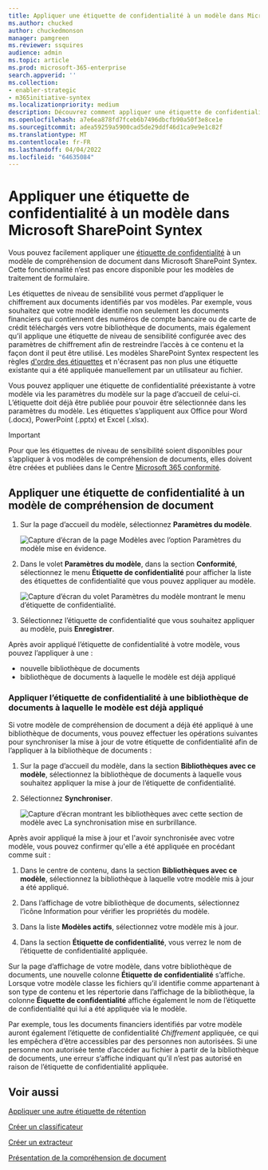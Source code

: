 ```yaml
---
title: Appliquer une étiquette de confidentialité à un modèle dans Microsoft SharePoint Syntex
ms.author: chucked
author: chuckedmonson
manager: pamgreen
ms.reviewer: ssquires
audience: admin
ms.topic: article
ms.prod: microsoft-365-enterprise
search.appverid: ''
ms.collection:
- enabler-strategic
- m365initiative-syntex
ms.localizationpriority: medium
description: Découvrez comment appliquer une étiquette de confidentialité à un modèle dans SharePoint Syntex.
ms.openlocfilehash: a7e6ea878fd7fceb6b7496dbcfb90a50f3e8ce1e
ms.sourcegitcommit: adea59259a5900cad5de29ddf46d1ca9e9e1c82f
ms.translationtype: MT
ms.contentlocale: fr-FR
ms.lasthandoff: 04/04/2022
ms.locfileid: "64635084"
---
```

# <a name="apply-a-sensitivity-label-to-a-model-in-microsoft-sharepoint-syntex"></a>Appliquer une étiquette de confidentialité à un modèle dans Microsoft SharePoint Syntex

Vous pouvez facilement appliquer une [étiquette de confidentialité](../compliance/sensitivity-labels.md) à un modèle de compréhension de document dans Microsoft SharePoint Syntex. Cette fonctionnalité n’est pas encore disponible pour les modèles de traitement de formulaire.

Les étiquettes de niveau de sensibilité vous permet d’appliquer le chiffrement aux documents identifiés par vos modèles. Par exemple, vous souhaitez que votre modèle identifie non seulement les documents financiers qui contiennent des numéros de compte bancaire ou de carte de crédit téléchargés vers votre bibliothèque de documents, mais également qu’il applique une étiquette de niveau de sensibilité configurée avec des paramètres de chiffrement afin de restreindre l’accès à ce contenu et la façon dont il peut être utilisé. Les modèles SharePoint Syntex respectent les règles [d'ordre des étiquettes](../compliance/apply-sensitivity-label-automatically.md#how-multiple-conditions-are-evaluated-when-they-apply-to-more-than-one-label) et n'écrasent pas non plus une étiquette existante qui a été appliquée manuellement par un utilisateur au fichier. 

Vous pouvez appliquer une étiquette de confidentialité préexistante à votre modèle via les paramètres du modèle sur la page d’accueil de celui-ci. L’étiquette doit déjà être publiée pour pouvoir être sélectionnée dans les paramètres du modèle. Les étiquettes s’appliquent aux Office pour Word (.docx), PowerPoint (.pptx) et Excel (.xlsx). 

> [!Important]
> Pour que les étiquettes de niveau de sensibilité soient disponibles pour s’appliquer à vos modèles de compréhension de documents, elles doivent être créées et publiées dans le Centre [Microsoft 365 conformité](../compliance/microsoft-365-compliance-center.md).

## <a name="add-a-sensitivity-label-to-a-document-understanding-model"></a>Appliquer une étiquette de confidentialité à un modèle de compréhension de document

1. Sur la page d’accueil du modèle, sélectionnez **Paramètres du modèle**.

   ![Capture d’écran de la page Modèles avec l’option Paramètres du modèle mise en évidence.](../media/content-understanding/sensitivity-model-settings.png)

2. Dans le volet **Paramètres du modèle**, dans la section **Conformité**, sélectionnez le menu **Étiquette de confidentialité** pour afficher la liste des étiquettes de confidentialité que vous pouvez appliquer au modèle.

   ![Capture d’écran du volet Paramètres du modèle montrant le menu d’étiquette de confidentialité.](../media/content-understanding/sensitivity-model-settings-pane.png) 

3. Sélectionnez l’étiquette de confidentialité que vous souhaitez appliquer au modèle, puis **Enregistrer**.

Après avoir appliqué l’étiquette de confidentialité à votre modèle, vous pouvez l’appliquer à une :

- nouvelle bibliothèque de documents
- bibliothèque de documents à laquelle le modèle est déjà appliqué
 
### <a name="apply-the-sensitivity-label-to-a-document-library-to-which-the-model-is-already-applied"></a>Appliquer l’étiquette de confidentialité à une bibliothèque de documents à laquelle le modèle est déjà appliqué

Si votre modèle de compréhension de document a déjà été appliqué à une bibliothèque de documents, vous pouvez effectuer les opérations suivantes pour synchroniser la mise à jour de votre étiquette de confidentialité afin de l’appliquer à la bibliothèque de documents :

1. Sur la page d’accueil du modèle, dans la section **Bibliothèques avec ce modèle**, sélectionnez la bibliothèque de documents à laquelle vous souhaitez appliquer la mise à jour de l’étiquette de confidentialité.

2. Sélectionnez **Synchroniser**.

   ![Capture d’écran montrant les bibliothèques avec cette section de modèle avec La synchronisation mise en surbrillance.](../media/content-understanding/sensitivity-libraries-sync.png)

Après avoir appliqué la mise à jour et l'avoir synchronisée avec votre modèle, vous pouvez confirmer qu'elle a été appliquée en procédant comme suit :

1. Dans le centre de contenu, dans la section **Bibliothèques avec ce modèle**, sélectionnez la bibliothèque à laquelle votre modèle mis à jour a été appliqué. 

2. Dans l’affichage de votre bibliothèque de documents, sélectionnez l’icône Information pour vérifier les propriétés du modèle.

3. Dans la liste **Modèles actifs**, sélectionnez votre modèle mis à jour.

4. Dans la section **Étiquette de confidentialité**, vous verrez le nom de l’étiquette de confidentialité appliquée.

Sur la page d’affichage de votre modèle, dans votre bibliothèque de documents, une nouvelle colonne **Étiquette de confidentialité** s’affiche. Lorsque votre modèle classe les fichiers qu’il identifie comme appartenant à son type de contenu et les répertorie dans l’affichage de la bibliothèque, la colonne **Éiquette de confidentialité** affiche également le nom de l’étiquette de confidentialité qui lui a été appliquée via le modèle.

Par exemple, tous les documents financiers identifiés par votre modèle auront également l’étiquette de confidentialité *Chiffrement* appliquée, ce qui les empêchera d’être accessibles par des personnes non autorisées. Si une personne non autorisée tente d’accéder au fichier à partir de la bibliothèque de documents, une erreur s’affiche indiquant qu’il n’est pas autorisé en raison de l’étiquette de confidentialité appliquée.

<!---
## Add a sensitivity label to a form processing model

> [!Important]
> For sensitivity labels to be available to apply to your form processing model, they need to be [created and published in the Microsoft 365 Compliance Center](../business-premium/m365bp-set-up-compliance.md).

You can either apply a sensitivity label to a form processing model when you are creating a model, or apply it to an existing model.

### Add a sensitivity label when you create a form processing model

1. When you [create a new form processing model](create-a-form-processing-model.md), select **Advanced settings**.

2. In **Advanced settings**, in the **Sensitivity label** section, select the menu and then select the sensitivity label you want to apply to the model.

3.  After you've completed your remaining model settings, select **Create** to build your model.

### Add a sensitivity label to an existing form processing model

You can add a sensitivity label to an existing form processing model in different ways:

- Through the **Automate** menu in the document library
- Through the **Active model** settings in the document library 

#### Add a sensitivity label to an existing form processing model through the Automate menu

You can add a sensitivity label to an existing form processing model that you own through the **Automate** menu in the document library in which the model is applied.

1. In your document library to which the form processing model is applied, select the **Automate** menu, select **AI Builder**, and then select **View form processing model details**.

2. On the **Model details** pane, in the **Sensitivity label** section, select the sensitivity label you want to apply. Then select **Save**.

#### Add a sensitivity label to an existing form processing model in the active model settings

You can add a sensitivity label to an existing form processing model that you own through the **Active model** settings in the document library in which the model is applied.

1. In the SharePoint document library in which the model is applied, select the **View active models** icon, and then select **View active models**.

2. In **Active models**, select the form processing model to which you want to apply the sensitivity label.

3. On the **Model details** pane, in the **Sensitivity label** section, select the sensitivity label you want to apply. Then select **Save**.

   > [!NOTE]
   > You must be the model owner for the **Model settings** pane to be editable. 
--->

## <a name="see-also"></a>Voir aussi

[Appliquer une autre étiquette de rétention](apply-a-retention-label-to-a-model.md)

[Créer un classificateur](create-a-classifier.md)

[Créer un extracteur](create-an-extractor.md)

[Présentation de la compréhension de document](document-understanding-overview.md)
